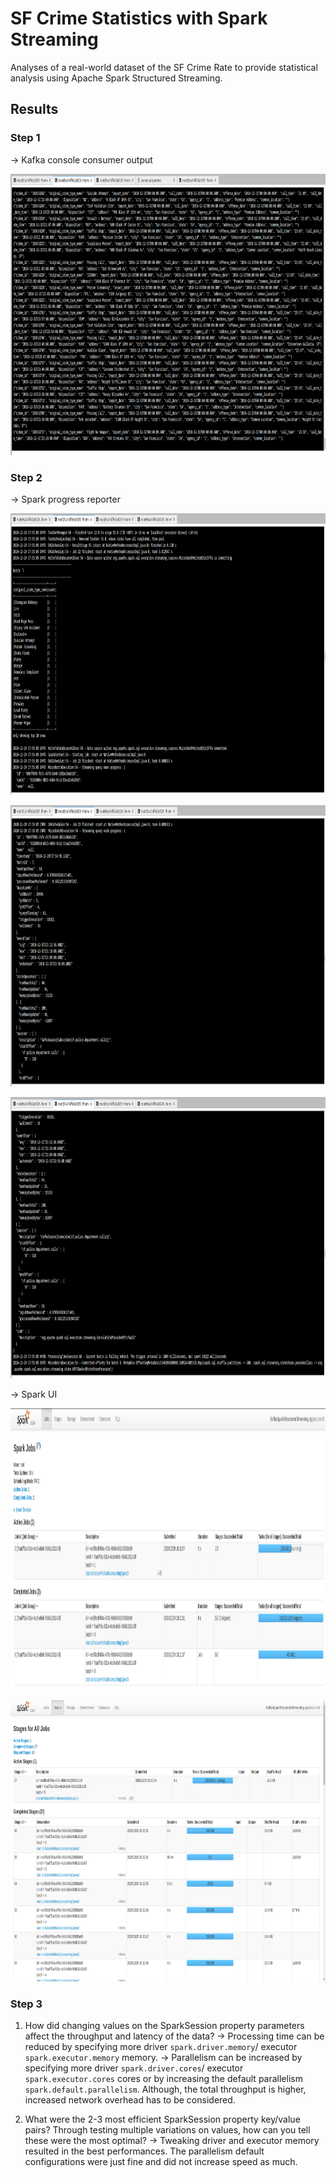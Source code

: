# SF Crime Statistics with Spark Streaming

Analyses of a real-world dataset of the SF Crime Rate to provide statistical analysis using Apache Spark Structured Streaming.

## Results

### Step 1
-> Kafka console consumer output
<p align="center"><img src="screenshots/kafka_console_consumer.png" height= "450"/></p>

### Step 2
-> Spark progress reporter 
<p align="center"><img src="screenshots/spark_streaming_report_I.png" height= "450"/></p>
<p align="center"><img src="screenshots/spark_streaming_report_II.png" height= "450"/></p>
<p align="center"><img src="screenshots/spark_streaming_report_III.png" height= "450"/></p>

-> Spark UI
<p align="center"><img src="screenshots/spark_ui_I.png" height= "450"/></p>
<p align="center"><img src="screenshots/spark_ui_II.png" height= "450"/></p>

### Step 3

1. How did changing values on the SparkSession property parameters affect the throughput and latency of the data?
-> Processing time can be reduced by specifying more driver `spark.driver.memory`/ executor `spark.executor.memory` memory.
-> Parallelism can be increased by specifying more driver `spark.driver.cores`/ executor `spark.executor.cores` cores or by increasing the default parallelism `spark.default.parallelism`. Although, the total throughput is higher, increased network overhead has to be considered.

2. What were the 2-3 most efficient SparkSession property key/value pairs? Through testing multiple variations on values, how can you tell these were the most optimal?
-> Tweaking driver and executor memory resulted in the best performances. The parallelism default configurations were just fine and did not increase speed as much. 
